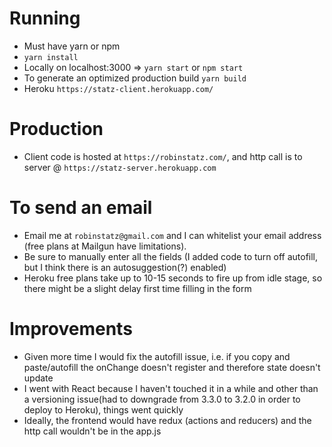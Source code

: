 # Running
- Must have yarn or npm
- `yarn install`
- Locally on localhost:3000 => `yarn start` or `npm start`
- To generate an optimized production build `yarn build`
- Heroku `https://statz-client.herokuapp.com/`

# Production
- Client code is hosted at `https://robinstatz.com/`, and http call is to server @ `https://statz-server.herokuapp.com`

# To send an email
- Email me at `robinstatz@gmail.com` and I can whitelist your email address (free plans at Mailgun have limitations).
- Be sure to manually enter all the fields (I added code to turn off autofill, but I think there is an autosuggestion(?) enabled)
- Heroku free plans take up to 10-15 seconds to fire up from idle stage, so there might be a slight delay first time filling in the form

# Improvements
- Given more time I would fix the autofill issue, i.e. if you copy and paste/autofill the onChange doesn't register and therefore state doesn't update
- I went with React because I haven't touched it in a while and other than a versioning issue(had to downgrade from 3.3.0 to 3.2.0 in order to deploy to Heroku), things went quickly
- Ideally, the frontend would have redux (actions and reducers) and the http call wouldn't be in the app.js